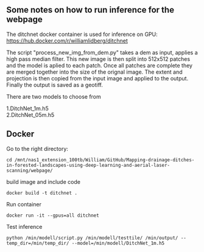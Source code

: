 ## Some notes on how to run inference for the webpage

The ditchnet docker container is used for inference on GPU: https://hub.docker.com/r/williamlidberg/ditchnet

<p>The script "process_new_img_from_dem.py" takes a dem as input, applies a high pass median filter. This new image is then split into 512x512 patches and the model is aplied to each patch. Once all patches are complete they are merged together into the size of the orignal image. The extent and projection is then copied from the input image and applied to the output. Finally the output is saved as a geotiff.</p>

There are two models to choose from

1.DitchNet_1m.h5\
2.DitchNet_05m.h5

## Docker
Go to the right directory:

    cd /mnt/nas1_extension_100tb/William/GitHub/Mapping-drainage-ditches-in-forested-landscapes-using-deep-learning-and-aerial-laser-scanning/webpage/

build image and include code

    docker build -t ditchnet .

Run container

    docker run -it --gpus=all ditchnet

Test inference

    python /min/modell/script.py /min/modell/testtile/ /min/output/ --temp_dir=/min/temp_dir/ --model=/min/modell/DitchNet_1m.h5





